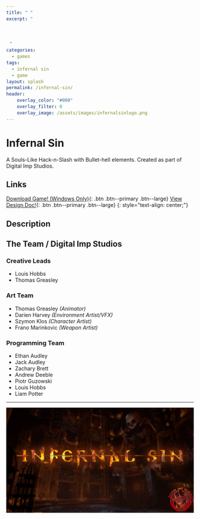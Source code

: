 ```yaml
---
title: " "
excerpt: "⠀
⠀
⠀
⠀
⠀"
categories:
  - games
tags:
  - infernal sin
  - game
layout: splash
permalink: /infernal-sin/
header:
    overlay_color: "#000"
    overlay_filter: 0
    overlay_image: /assets/images/infernalsinlogo.png
---
```


# Infernal Sin

A Souls-Like Hack-n-Slash with Bullet-hell elements. Created as part of Digital Imp Studios.

## Links

[<i class="fas fa-download"></i> Download Game! (Windows Only)](#templink){: .btn .btn--primary .btn--large} [<i class="fas fa-file-download"></i> View  Design Doc!](#templink){: .btn .btn--primary .btn--large}
{: style="text-align: center;"}

## Description

## The Team / Digital Imp Studios

### Creative Leads

* Louis Hobbs [<i class="fab fa-linkedin"></i>](https://www.linkedin.com/in/louis-hobbs)
* Thomas Greasley [<i class="fab fa-linkedin"></i>](https://www.linkedin.com/in/thomas-greasley) [<i class="fab fa-artstation"></i>](https://www.artstation.com/emperor339)

### Art Team

* Thomas Greasley *(Animator)* [<i class="fab fa-linkedin"></i>](https://www.linkedin.com/in/thomas-greasley) [<i class="fab fa-artstation"></i>](https://emperor339.artstation.com)
* Darien Harvey *(Environment Artist/VFX)* [<i class="fab fa-linkedin"></i>](https://www.linkedin.com/in/darien-harvey/) [<i class="fab fa-artstation"></i>](https://darien.artstation.com)
* Szymon Klos *(Character Artist)* [<i class="fab fa-linkedin"></i>](https://www.linkedin.com/in/szymonklos1/) [<i class="fab fa-artstation"></i>](https://szym.artstation.com)
* Frano Marinkovic *(Weapon Artist)* [<i class="fab fa-linkedin"></i>](https://www.linkedin.com/in/franom/) [<i class="fab fa-artstation"></i>](https://franom.artstation.com)

### Programming Team

* Ethan Audley [<i class="fab fa-linkedin"></i>](https://www.linkedin.com/in/ethan-audley-2a0582142/) [<i class="fab fa-gitlab"></i>](https://gitlab.com/EthanAudley)
* Jack Audley  [<i class="fab fa-linkedin"></i>](https://www.linkedin.com/in/jack-audley-096025189/) [<i class="fab fa-gitlab"></i>](https://gitlab.com/AudleyJack)
* Zachary Brett [<i class="fab fa-linkedin"></i>](https://www.linkedin.com/in/zachary-brett/) [<i class="fab fa-gitlab"></i>](https://gitlab.com/oniisama) [<i class="fab fa-github"></i>](https://github.com/momijisama)
* Andrew Deeble [<i class="fab fa-linkedin"></i>](https://www.linkedin.com/in/andrew-deeble-8b2a3a1a5/) [<i class="fab fa-gitlab"></i>](https://gitlab.com/Deebs17) [<i class="fab fa-github"></i>](https://github.com/Deebs17)
* Piotr Guzowski [<i class="fab fa-gitlab"></i>](https://gitlab.com/guuzen)
* Louis Hobbs [<i class="fab fa-linkedin"></i>](https://www.linkedin.com/in/louis-hobbs/) [<i class="fab fa-gitlab"></i>](https://gitlab.com/bazzadwarf) [<i class="fab fa-github"></i>](https://github.com/bazzadwarf)
* Liam Potter [<i class="fab fa-linkedin"></i>](https://www.linkedin.com/in/byte-warlock/) [<i class="fab fa-gitlab"></i>](https://gitlab.com/byte-warlock) [<i class="fab fa-github"></i>](https://github.com/byte-warlock)

---

<a href="/assets/images/infernalsinspread.png"><img src="/assets/images/infernalsinspread.png"></a>

